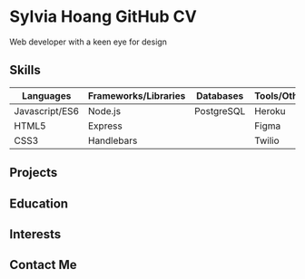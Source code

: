 # Sylvia Hoang GitHub CV

Web developer with a keen eye for design

## Skills
| Languages |  Frameworks/Libraries | Databases | Tools/Other | 
| -------- | -------- | -------- | -------- |
| Javascript/ES6|Node.js|PostgreSQL|Heroku|
|HTML5|Express||Figma|
|CSS3|Handlebars||Twilio|

## Projects

## Education

## Interests

## Contact Me
